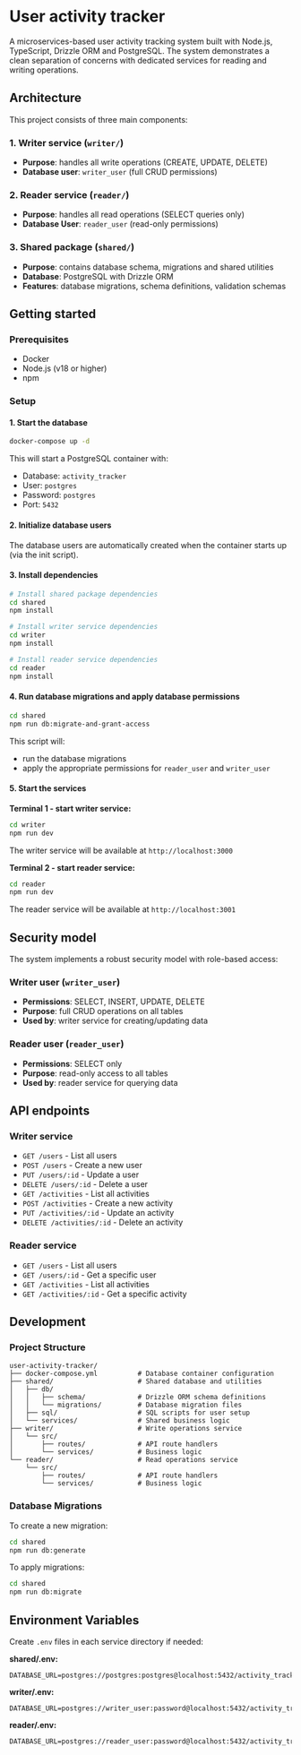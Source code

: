 # User activity tracker

A microservices-based user activity tracking system built with Node.js, TypeScript, Drizzle ORM and PostgreSQL. The system demonstrates a clean separation of concerns with dedicated services for reading and writing operations.

## Architecture

This project consists of three main components:

### 1. **Writer service** (`writer/`)
- **Purpose**: handles all write operations (CREATE, UPDATE, DELETE)
- **Database user**: `writer_user` (full CRUD permissions)

### 2. **Reader service** (`reader/`)
- **Purpose**: handles all read operations (SELECT queries only)
- **Database User**: `reader_user` (read-only permissions)

### 3. **Shared package** (`shared/`)
- **Purpose**: contains database schema, migrations and shared utilities
- **Database**: PostgreSQL with Drizzle ORM
- **Features**: database migrations, schema definitions, validation schemas

## Getting started

### Prerequisites
- Docker
- Node.js (v18 or higher)
- npm

### Setup

#### 1. Start the database
```bash
docker-compose up -d
```
This will start a PostgreSQL container with:
- Database: `activity_tracker`
- User: `postgres`
- Password: `postgres`
- Port: `5432`

#### 2. Initialize database users
The database users are automatically created when the container starts up (via the init script).

#### 3. Install dependencies
```bash
# Install shared package dependencies
cd shared
npm install

# Install writer service dependencies
cd writer
npm install

# Install reader service dependencies
cd reader
npm install
```

#### 4. Run database migrations and apply database permissions
```bash
cd shared
npm run db:migrate-and-grant-access
```

This script will:
- run the database migrations
- apply the appropriate permissions for `reader_user` and `writer_user`

#### 5. Start the services

**Terminal 1 - start writer service:**
```bash
cd writer
npm run dev
```
The writer service will be available at `http://localhost:3000`

**Terminal 2 - start reader service:**
```bash
cd reader
npm run dev
```
The reader service will be available at `http://localhost:3001`

## Security model

The system implements a robust security model with role-based access:

### Writer user (`writer_user`)
- **Permissions**: SELECT, INSERT, UPDATE, DELETE
- **Purpose**: full CRUD operations on all tables
- **Used by**: writer service for creating/updating data

### Reader user (`reader_user`)
- **Permissions**: SELECT only
- **Purpose**: read-only access to all tables
- **Used by**: reader service for querying data

## API endpoints

### Writer service
- `GET /users` - List all users
- `POST /users` - Create a new user
- `PUT /users/:id` - Update a user
- `DELETE /users/:id` - Delete a user
- `GET /activities` - List all activities
- `POST /activities` - Create a new activity
- `PUT /activities/:id` - Update an activity
- `DELETE /activities/:id` - Delete an activity

### Reader service
- `GET /users` - List all users
- `GET /users/:id` - Get a specific user
- `GET /activities` - List all activities
- `GET /activities/:id` - Get a specific activity

## Development

### Project Structure
```
user-activity-tracker/
├── docker-compose.yml          # Database container configuration
├── shared/                     # Shared database and utilities
│   ├── db/
│   │   ├── schema/             # Drizzle ORM schema definitions
│   │   └── migrations/         # Database migration files
│   ├── sql/                    # SQL scripts for user setup
│   └── services/               # Shared business logic
├── writer/                     # Write operations service
│   └── src/
│       ├── routes/             # API route handlers
│       └── services/           # Business logic
└── reader/                     # Read operations service
    └── src/
        ├── routes/             # API route handlers
        └── services/           # Business logic
```

### Database Migrations
To create a new migration:
```bash
cd shared
npm run db:generate
```

To apply migrations:
```bash
cd shared
npm run db:migrate
```

## Environment Variables

Create `.env` files in each service directory if needed:

**shared/.env:**
```
DATABASE_URL=postgres://postgres:postgres@localhost:5432/activity_tracker
```

**writer/.env:**
```
DATABASE_URL=postgres://writer_user:password@localhost:5432/activity_tracker
```

**reader/.env:**
```
DATABASE_URL=postgres://reader_user:password@localhost:5432/activity_tracker
```
